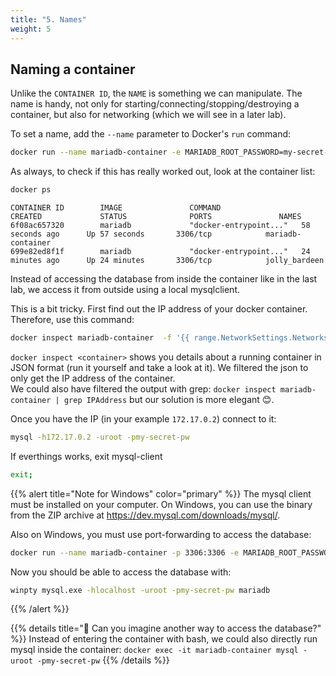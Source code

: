```yaml
---
title: "5. Names"
weight: 5
---
```


## Naming a container

Unlike the `CONTAINER ID`, the `NAME` is something we can manipulate. The name is handy, not only for starting/connecting/stopping/destroying a container, but also for networking (which we will see in a later lab).

To set a name, add the `--name` parameter to Docker's `run` command:

```bash
docker run --name mariadb-container -e MARIADB_ROOT_PASSWORD=my-secret-pw -d mariadb
```

As always, to check if this has really worked out, look at the container list:

```bash
docker ps
```

```
CONTAINER ID        IMAGE               COMMAND                  CREATED             STATUS              PORTS               NAMES
6f08ac657320        mariadb             "docker-entrypoint..."   58 seconds ago      Up 57 seconds       3306/tcp            mariadb-container
699e82ed8f1f        mariadb             "docker-entrypoint..."   24 minutes ago      Up 24 minutes       3306/tcp            jolly_bardeen
```

Instead of accessing the database from inside the container like in the last lab, we access it from outside using a local mysqlclient.

This is a bit tricky. First find out the IP address of your docker container. Therefore, use this command:

```bash
docker inspect mariadb-container  -f '{{ range.NetworkSettings.Networks }}{{ .IPAddress }}{{ end }}'
```

`docker inspect <container>` shows you details about a running container in JSON format (run it yourself and take a look at it). We filtered the json to only get the IP address of the container.  
We could also have filtered the output with grep: `docker inspect mariadb-container | grep IPAddress` but our solution is more elegant 😊.

Once you have the IP (in your example `172.17.0.2`) connect to it:

```bash
mysql -h172.17.0.2 -uroot -pmy-secret-pw 
```
If everthings works, exit mysql-client

```bash
exit;
```


{{% alert title="Note for Windows" color="primary" %}}
The mysql client must be installed on your computer. On Windows, you can use the binary from the ZIP archive at <https://dev.mysql.com/downloads/mysql/>.

Also on Windows, you must use port-forwarding to access the database:

```bash
docker run --name mariadb-container -p 3306:3306 -e MARIADB_ROOT_PASSWORD=my-secret-pw -d mariadb
```

Now you should be able to access the database with:

```bash
winpty mysql.exe -hlocalhost -uroot -pmy-secret-pw mariadb
```

{{% /alert %}}

{{% details title="🤔 Can you imagine another way to access the database?" %}}
Instead of entering the container with bash, we could also directly run mysql inside the container:
`docker exec -it mariadb-container mysql -uroot -pmy-secret-pw`
{{% /details %}}
